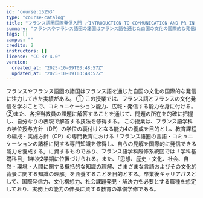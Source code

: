 ```yaml
---
id: "course:15253"
type: "course-catalog"
title: "フランス語圏国際発信入門 ／INTRODUCTION TO COMMUNICATION AND PR IN THE FRENCH-SPEAKING WORLD"
summary: "フランスやフランス語圏の諸国はフランス語を通じた自国の文化の国際的な発信に注力してきた実績がある。 ① この授業では、フランス語とフランスの文化発信を学ぶことで、コミュニケーション能力、広報・発信する能力を身に付ける。 ②また、各担当教員の…"
tags: []
campus: ""
credits: 2
instructors: []
license: "CC-BY-4.0"
version:
  created_at: "2025-10-09T03:48:57Z"
  updated_at: "2025-10-09T03:48:57Z"
---
```

フランスやフランス語圏の諸国はフランス語を通じた自国の文化の国際的な発信に注力してきた実績がある。 ① この授業では、フランス語とフランスの文化発信を学ぶことで、コミュニケーション能力、広報・発信する能力を身に付ける。 ②また、各担当教員の課題に解答することを通じて、問題の所在を的確に把握し、自分なりの表現で解答する技法を修得する。 この授業は、フランス語学科の学位授与方針（DP）の学位の裏付けとなる能力4の養成を目的とし、教育課程の編成・実施方針（CP）の専門教育における「フランス語圏の言語・コミュニケーションの諸相に関する専門知識を修得し、自らの見解を国際的に発信できる能力を養成する」に資するものであり、フランス語学科履修系統図では「学科基礎科目」1年次2学期に位置づけられる。また、「思想、歴史・文化、社会、自然・環境・人間に関する概括的な知識の理解、さまざまな言語およびその文化的背景に関する知識の理解」を涵養することを目的とする。卒業後キャリアパスとして、国際発信力、文化構想力、社会課題発見・解決力を必要とする職種を想定しており、実務上の能力の伸長に資する教育の準備学修である。

